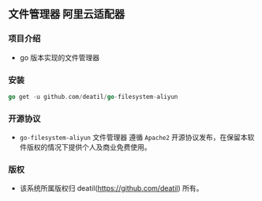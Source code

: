 ## 文件管理器 阿里云适配器


### 项目介绍

*  go 版本实现的文件管理器


### 安装

~~~go
go get -u github.com/deatil/go-filesystem-aliyun
~~~


### 开源协议

*  `go-filesystem-aliyun` 文件管理器 遵循 `Apache2` 开源协议发布，在保留本软件版权的情况下提供个人及商业免费使用。


### 版权

*  该系统所属版权归 deatil(https://github.com/deatil) 所有。
